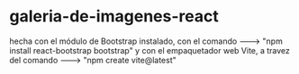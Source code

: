 # galeria-de-imagenes-react

hecha con el módulo de Bootstrap instalado, con el comando --->   "npm install react-bootstrap bootstrap"
y con el empaquetador web Vite, a travez del comando       --->   "npm create vite@latest"
